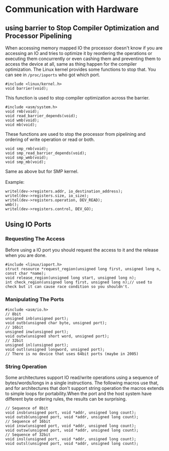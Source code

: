 # Communication with Hardware
## using barrier to Stop Compiler Optimization and Processor Pipelining
When accessing memory mapped IO the processor doesn't know if you are accessing an IO and tries to optimize it by reordering the operations or executing them concurrently or even cashing them and preventing them to access the device at all, same as thing happen for the compiler optimization. The Linux kernel provides some functions to stop that. You can see in `/proc/ioports` who got which port.
```
#include <linux/kernel.h>
void barrier(void);
```
This function is used to stop compiler optimization across the barrier.

```
#include <asm/system.h>
void rmb(void);
void read_barrier_depends(void);
void wmb(void);
void mb(void);
```
These functions are used to stop the processor from pipelining and ordering of write operation or read or both.

```
void smp_rmb(void);
void smp_read_barrier_depends(void);
void smp_wmb(void);
void smp_mb(void);
```
Same as above but for SMP kernel.
<br><br>
Example:
```
writel(dev->registers.addr, io_destination_address);
writel(dev->registers.size, io_size);
writel(dev->registers.operation, DEV_READ);
wmb();
writel(dev->registers.control, DEV_GO);
```

## Using IO Ports
### Requesting The Access
Before using a IO port you should request the access to it and the release when you are done.
```
#include <linux/ioport.h>
struct resource *request_region(unsigned long first, unsigned long n, const char *name);
void release_region(unsigned long start, unsigned long n);
int check_region(unsigned long first, unsigned long n);// used to check but it can cause race condition so you shouldn't.
```
### Manipulating The Ports
```
#include <asm/io.h>
// 8bit
unsigned inb(unsigned port);
void outb(unsigned char byte, unsigned port);
// 16bit
unsigned inw(unsigned port);
void outw(unsigned short word, unsigned port);
// 32bit
unsigned inl(unsigned port);
void outl(unsigned longword, unsigned port);
// There is no device that uses 64bit ports (maybe in 2005)
```

### String Operation
Some architectures support IO read/write operations using a sequence of bytes/words/longs in a single instructions. The following macros use that, and for architectures that don't support string operation the macros extends to simple loops for portability.When the port and the host system have different byte ordering rules, the results can be surprising.

```
// Sequence of 8bit
void insb(unsigned port, void *addr, unsigned long count);
void outsb(unsigned port, void *addr, unsigned long count);
// Sequence of 16bit
void insw(unsigned port, void *addr, unsigned long count);
void outsw(unsigned port, void *addr, unsigned long count);
// Sequence of 32bit
void insl(unsigned port, void *addr, unsigned long count);
void outsl(unsigned port, void *addr, unsigned long count);
```